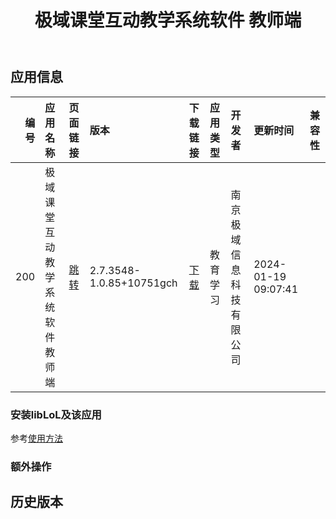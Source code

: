 ﻿---
id: 200
title: 极域课堂互动教学系统软件 教师端
toc: true
weight: 200
---

## 应用信息 
|   编号 | 应用名称             | 页面链接                                       | 版本                       | 下载链接                                                                                                      | 应用类型   | 开发者          | 更新时间                | 兼容性   |
|-----:|:-----------------|:-------------------------------------------|:-------------------------|:----------------------------------------------------------------------------------------------------------|:-------|:-------------|:--------------------|:------|
|  200 | 极域课堂互动教学系统软件 教师端 | [跳转](http://app.loongapps.cn/#/detail/200) | 2.7.3548-1.0.85+10751gch | [下载](http://113.24.212.22:8090/upload/file/mythware-cms-teacher_2.7.3548-1.0.85+10751gch_loongarch64.deb) | 教育学习   | 南京极域信息科技有限公司 | 2024-01-19 09:07:41 |       |
### 安装libLoL及该应用 
参考[使用方法](/docs/usage) 
### 额外操作 


## 历史版本 
 